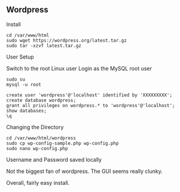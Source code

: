 ## Wordpress

Install
```
cd /var/www/html
sudo wget https://wordpress.org/latest.tar.gz
sudo tar -xzvf latest.tar.gz
```
User Setup 

Switch to the root Linux user
Login as the MySQL root user

```
sudo su
mysql -u root

create user 'wordpress'@'localhost' identified by 'XXXXXXXXX';
create database wordpress;
grant all privileges on wordpress.* to 'wordpress'@'localhost';
show databases;
\q
```

Changing the Directory

```
cd /var/www/html/wordpress
sudo cp wp-config-sample.php wp-config.php
sudo nano wp-config.php
```


Username and Password saved locally

Not the biggest fan of wordpress. The GUI seems really clunky. 

Overall, fairly easy install. 
